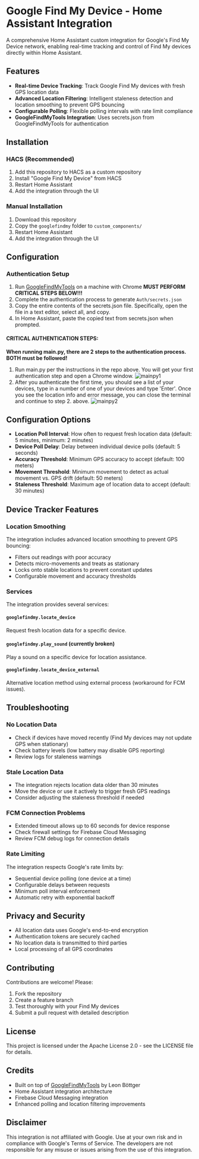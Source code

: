 # Google Find My Device - Home Assistant Integration

A comprehensive Home Assistant custom integration for Google's Find My Device network, enabling real-time tracking and control of Find My devices directly within Home Assistant.

## Features

- **Real-time Device Tracking**: Track Google Find My devices with fresh GPS location data
- **Advanced Location Filtering**: Intelligent staleness detection and location smoothing to prevent GPS bouncing
- **Configurable Polling**: Flexible polling intervals with rate limit compliance
- **GoogleFindMyTools Integration**: Uses secrets.json from GoogleFindMyTools for authentication

## Installation

### HACS (Recommended)
1. Add this repository to HACS as a custom repository
2. Install "Google Find My Device" from HACS
3. Restart Home Assistant
4. Add the integration through the UI

### Manual Installation
1. Download this repository
2. Copy the `googlefindmy` folder to `custom_components/`
3. Restart Home Assistant
4. Add the integration through the UI

## Configuration

### Authentication Setup
1. Run [GoogleFindMyTools](https://github.com/leonboe1/GoogleFindMyTools) on a machine with Chrome
  **MUST PERFORM CRITICAL STEPS BELOW!!!**
2. Complete the authentication process to generate `Auth/secrets.json`
3. Copy the entire contents of the secrets.json file.  Specifically, open the file in a text editor, select all, and copy.
4. In Home Assistant, paste the copied text from secrets.json when prompted.

#### **CRITICAL AUTHENTICATION STEPS:** 
**When running main.py, there are 2 steps to the authentication process.  BOTH must be followed!**
1. Run main.py per the instructions in the repo above.  You will get your first authentication step and open a Chrome window.
![mainpy1](https://github.com/user-attachments/assets/dad8b94b-c9c7-4499-a516-f3c8e3498388)
2. After you authenticate the first time, you should see a list of your devices, type in a number of one of your devices and type 'Enter'.  Once you see the location info and error message, you can close the terminal and continue to step 2. above.
![mainpy2](https://github.com/user-attachments/assets/e36e602c-081f-495e-a2b5-8627fa04420c)

## Configuration Options

- **Location Poll Interval**: How often to request fresh location data (default: 5 minutes, minimum: 2 minutes)
- **Device Poll Delay**: Delay between individual device polls (default: 5 seconds)
- **Accuracy Threshold**: Minimum GPS accuracy to accept (default: 100 meters)
- **Movement Threshold**: Minimum movement to detect as actual movement vs. GPS drift (default: 50 meters)
- **Staleness Threshold**: Maximum age of location data to accept (default: 30 minutes)

## Device Tracker Features

### Location Smoothing
The integration includes advanced location smoothing to prevent GPS bouncing:
- Filters out readings with poor accuracy
- Detects micro-movements and treats as stationary
- Locks onto stable locations to prevent constant updates
- Configurable movement and accuracy thresholds

### Services

The integration provides several services:

#### `googlefindmy.locate_device`
Request fresh location data for a specific device.

#### `googlefindmy.play_sound` (currently broken)
Play a sound on a specific device for location assistance.

#### `googlefindmy.locate_device_external`
Alternative location method using external process (workaround for FCM issues).

## Troubleshooting

### No Location Data
- Check if devices have moved recently (Find My devices may not update GPS when stationary)
- Check battery levels (low battery may disable GPS reporting)
- Review logs for staleness warnings

### Stale Location Data
- The integration rejects location data older than 30 minutes
- Move the device or use it actively to trigger fresh GPS readings
- Consider adjusting the staleness threshold if needed

### FCM Connection Problems
- Extended timeout allows up to 60 seconds for device response
- Check firewall settings for Firebase Cloud Messaging
- Review FCM debug logs for connection details

### Rate Limiting
The integration respects Google's rate limits by:
- Sequential device polling (one device at a time)
- Configurable delays between requests
- Minimum poll interval enforcement
- Automatic retry with exponential backoff

## Privacy and Security

- All location data uses Google's end-to-end encryption
- Authentication tokens are securely cached
- No location data is transmitted to third parties
- Local processing of all GPS coordinates

## Contributing

Contributions are welcome! Please:
1. Fork the repository
2. Create a feature branch
3. Test thoroughly with your Find My devices
4. Submit a pull request with detailed description

## License

This project is licensed under the Apache License 2.0 - see the LICENSE file for details.

## Credits

- Built on top of [GoogleFindMyTools](https://github.com/GoogleFindMyTools/GoogleFindMyTools) by Leon Böttger
- Home Assistant integration architecture
- Firebase Cloud Messaging integration
- Enhanced polling and location filtering improvements

## Disclaimer

This integration is not affiliated with Google. Use at your own risk and in compliance with Google's Terms of Service. The developers are not responsible for any misuse or issues arising from the use of this integration.
